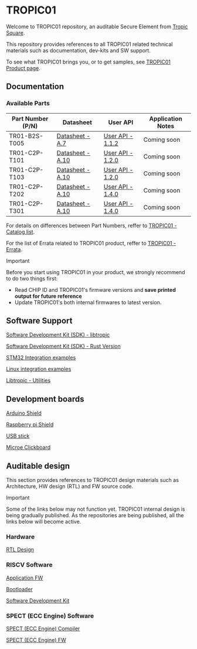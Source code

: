 # TROPIC01

Welcome to TROPIC01 repository, an auditable Secure Element from [Tropic Square](https://tropicsquare.com/).

This repository provides references to all TROPIC01 related technical materials such as documentation, dev-kits and SW support.

To see what TROPIC01 brings you, or to get samples, see [TROPIC01 Product page](https://tropicsquare.com/tropic01).

## Documentation

### Available Parts

| Part Number (P/N) | Datasheet                                                            |  User API                                                           |  Application Notes                     |
| ----------------- | -------------------------------------------------------------------- | ------------------------------------------------------------------- | -------------------------------------- |
| TR01-B2S-T005     |   [Datasheet - A.7](doc/TR01-B2S-T005/ODD_TR01_datasheet_vA_7.pdf)   | [User API - 1.1.2](doc/TR01-B2S-T005/ODU_TR01_user_api_v1_1_2.pdf)  | Coming soon                            |
| TR01-C2P-T101     |   [Datasheet - A.10](doc/TR01-C2P-T101/ODD_TR01_datasheet_vA_10.pdf) | [User API - 1.2.0](doc/TR01-C2P-T101/ODU_TR01_user_api_v1_2_0.pdf)  | Coming soon                            |
| TR01-C2P-T103     |   [Datasheet - A.10](doc/TR01-C2P-T103/ODD_TR01_datasheet_vA_10.pdf) | [User API - 1.2.0](doc/TR01-C2P-T103/ODU_TR01_user_api_v1_2_0.pdf)  | Coming soon                            |
| TR01-C2P-T202     |   [Datasheet - A.10](doc/TR01-C2P-T202/ODD_TR01_datasheet_vA_10.pdf) | [User API - 1.4.0](doc/TR01-C2P-T202/ODU_TR01_user_api_v1_4_0.pdf)  | Coming soon                            |
| TR01-C2P-T301     |   [Datasheet - A.10](doc/TR01-C2P-T301/ODD_TR01_datasheet_vA_10.pdf) | [User API - 1.4.0](doc/TR01-C2P-T301/ODU_TR01_user_api_v1_4_0.pdf)  | Coming soon                            |

For details on differences between Part Numbers, reffer to [TROPIC01 - Catalog list](doc/catalog_list/OD_TR01_catalog_list.pdf).

For the list of Errata related to TROPIC01 product, reffer to [TROPIC01 - Errata](https://support.desk.tropicsquare.com/servicedesk/customer/portal/2/article/230588861).

> [!IMPORTANT]
 > Before you start using TROPIC01 in your product, we strongly recommend to do two things first:
 > * Read CHIP ID and TROPIC01's firmware versions and **save printed output for future reference**
 > * Update TROPIC01's both internal firmwares to latest version.

## Software Support

[Software Development Kit (SDK) - libtropic](https://github.com/tropicsquare/libtropic)

[Software Development Kit (SDK) - Rust Version](https://github.com/tropicsquare/libtropic-rs)

[STM32 Integration examples](https://github.com/tropicsquare/libtropic-stm32)

[Linux integration examples](https://github.com/tropicsquare/libtropic-linux)

[Libtropic - Utilities](https://github.com/tropicsquare/libtropic-util)


## Development boards

[Arduino Shield](http://github.com/tropicsquare/tropic01-arduino-shield-hw)

[Raspberry pi Shield](http://github.com/tropicsquare/tropic01-raspberrypi-shield-hw)

[USB stick](http://github.com/tropicsquare/tropic01-stm32u5-usb-devkit-hw)

[Microe Clickboard](https://github.com/tropicsquare/tropic01-mikroe-click-shield-hw)


## Auditable design

This section provides references to TROPIC01 design materials such as Architecture, HW design (RTL) and FW source code.

> [!IMPORTANT]  
> Some of the links below may not function yet. TROPIC01 internal design is being gradually published. As the repositories are being published, all the links below will become active.

### Hardware

[RTL Design](https://github.com/tropicsquare/tropic01-rtl)

### RISCV Software

[Application FW](https://github.com/tropicsquare/ts-tropic01-fw)

[Bootloader](https://github.com/tropicsquare/ts-tropic01-bootloader)

[Software Development Kit](https://github.com/tropicsquare/ts-sw-sdk)

### SPECT (ECC Engine) Software

[SPECT (ECC Engine) Compiler](https://github.com/tropicsquare/ts-spect-compiler)

[SPECT (ECC Engine) FW](https://github.com/tropicsquare/ts-spect-fw)

